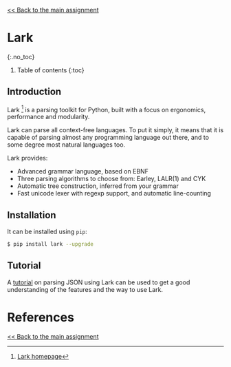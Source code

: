 [<< Back to the main assignment](nifty2022.md)

# Lark
{:.no_toc}

1. Table of contents
{:toc}

## Introduction

Lark [^1] is a parsing toolkit for Python, built with a focus on ergonomics, performance and modularity.

Lark can parse all context-free languages. To put it simply, it means that it is capable of parsing almost any programming language out there, and to some degree most natural languages too.

Lark provides:

- Advanced grammar language, based on EBNF
- Three parsing algorithms to choose from: Earley, LALR(1) and CYK
- Automatic tree construction, inferred from your grammar
- Fast unicode lexer with regexp support, and automatic line-counting

## Installation

It can be installed using `pip`:

```bash
$ pip install lark --upgrade
```

## Tutorial

A [tutorial](https://lark-parser.readthedocs.io/en/latest/json_tutorial.html) on parsing JSON using Lark can be used to get a good understanding of the features and the way to use Lark.

# References

[^1]: [Lark homepage](https://lark-parser.readthedocs.io)

[<< Back to the main assignment](nifty2022.md)